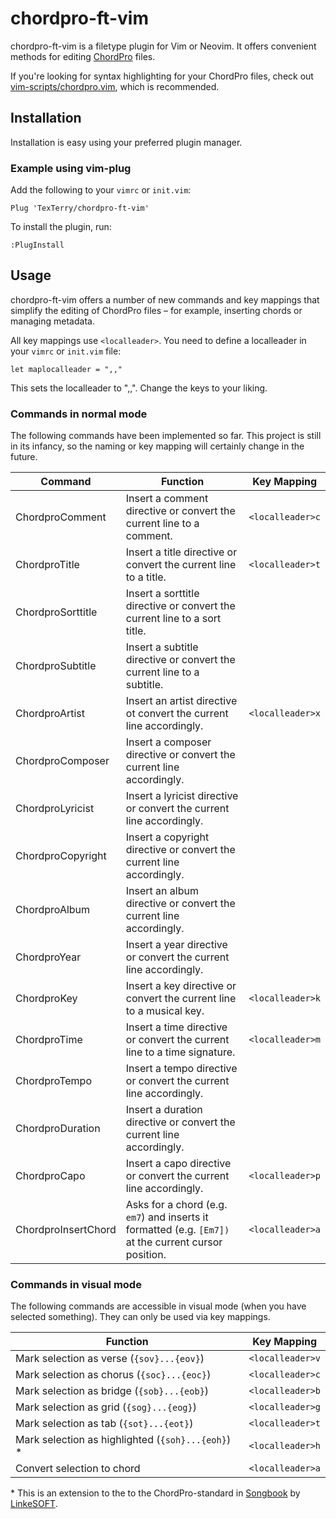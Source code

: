 # chordpro-ft-vim

chordpro-ft-vim is a filetype plugin for Vim or Neovim.
It offers convenient methods for editing [ChordPro](https://chordpro.org) files.

If you're looking for syntax highlighting for your ChordPro files,
check out [vim-scripts/chordpro.vim](https://github.com/vim-scripts/chordpro.vim), which is recommended.


## Installation

Installation is easy using your preferred plugin manager.


### Example using vim-plug

Add the following to your `vimrc` or `init.vim`:

    Plug 'TexTerry/chordpro-ft-vim'

To install the plugin, run:

    :PlugInstall

## Usage

chordpro-ft-vim offers a number of new commands and key mappings that simplify
the editing of ChordPro files – for example, inserting chords or managing
metadata.

All key mappings use `<localleader>`. You need to define a localleader in your
`vimrc` or `init.vim` file:

    let maplocalleader = ",,"

This sets the localleader to ",,". Change the keys to your liking.

### Commands in normal mode

The following commands have been implemented so far. 
This project is still in its infancy, so the naming or key mapping will 
certainly change in the future.

| Command              | Function                                                                 | Key Mapping        |
|----------------------|--------------------------------------------------------------------------|--------------------|
| ChordproComment      | Insert a comment directive or convert the current line to a comment.     | `<localleader>c`     |
| ChordproTitle        | Insert a title directive or convert the current line to a title.         | `<localleader>t`     |
| ChordproSorttitle    | Insert a sorttitle directive or convert the current line to a sort title.|                    |
| ChordproSubtitle     | Insert a subtitle directive or convert the current line to a subtitle.   |                    |
| ChordproArtist       | Insert an artist directive ot convert the current line accordingly.      | `<localleader>x`     |
| ChordproComposer     | Insert a composer directive or convert the current line accordingly.     |                    |
| ChordproLyricist     | Insert a lyricist directive or convert the current line accordingly.     |                    |
| ChordproCopyright    | Insert a copyright directive or convert the current line accordingly.    |                    |
| ChordproAlbum        | Insert an album directive or convert the current line accordingly.       |                    |
| ChordproYear         | Insert a year directive or convert the current line accordingly.         |                    |
| ChordproKey          | Insert a key directive or convert the current line to a musical key.     | `<localleader>k`     |
| ChordproTime         | Insert a time directive or convert the current line to a time signature. | `<localleader>m`     |
| ChordproTempo        | Insert a tempo directive or convert the current line accordingly.        |                    |
| ChordproDuration     | Insert a duration directive or convert the current line accordingly.     |                    |
| ChordproCapo         | Insert a capo directive or convert the current line accordingly.         | `<localleader>p`     |
| ChordproInsertChord  | Asks for a chord (e.g. `em7`) and inserts it formatted (e.g.  `[Em7])` at the current cursor position.      | `<localleader>a`     |


### Commands in visual mode

The following commands are accessible in visual mode (when you have selected something). 
They can only be used via key mappings.

| Function                                        | Key Mapping       |
|-------------------------------------------------|-------------------|
| Mark selection as verse (`{sov}...{eov}`)         | `<localleader>v`    |
| Mark selection as chorus (`{soc}...{eoc}`)        | `<localleader>c`    |
| Mark selection as bridge (`{sob}...{eob}`)        | `<localleader>b`    |
| Mark selection as grid (`{sog}...{eog}`)          | `<localleader>g`    |
| Mark selection as tab (`{sot}...{eot}`)           | `<localleader>t`    |
| Mark selection as highlighted (`{soh}...{eoh}`) \* | `<localleader>h`    |
| Convert selection to chord                      | `<localleader>a`    |

\* This is an extension to the to the ChordPro-standard in [Songbook](https://www.linkesoft.de/songbook) by [LinkeSOFT](https://www.linkesoft.de/).
